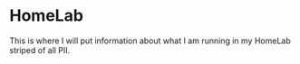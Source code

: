 # HomeLab
This is where I will put information about what I am running in my HomeLab striped of all PII.

